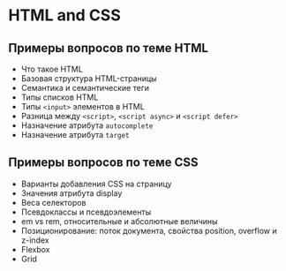 # HTML and CSS
## Примеры вопросов по теме HTML
- Что такое HTML
- Базовая структура HTML-страницы
- Семантика и семантические теги
- Типы списков HTML
- Типы `<input>` элементов в HTML
- Разница между `<script>`, `<script async>` и `<script defer>`
- Назначение атрибута `autocomplete`
- Назначение атрибута `target`

## Примеры вопросов по теме CSS
- Варианты добавления CSS на страницу
- Значения атрибута display
- Веса селекторов
- Псевдоклассы и псевдоэлементы
- em vs rem, относительные и абсолютные величины
- Позиционирование: поток документа, свойства position, overflow и z-index
- Flexbox
- Grid